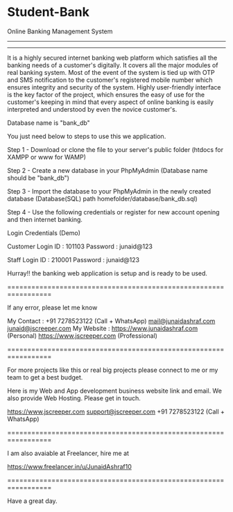 # Student-Bank
Online Banking Management System

-----------------------------------------------------------------------------------------------------------------------------------
-----------------------------------------------------------------------------------------------------------------------------------

It is a highly secured internet banking web platform which satisfies all the banking needs of a customer's digitally. It covers all the major modules of real banking system. Most of the event of the system is tied up with OTP and SMS notification to the customer's registered mobile number which ensures integrity and security of the system. Highly user-friendly interface is the key factor of the project, which ensures the easy of use for the customer's keeping in mind that every aspect of online 
banking is easily interpreted and understood by even the novice customer's.

Database name is "bank_db"

You just need below to steps to use this we application.

Step 1 - Download or clone the file to your server's public folder (htdocs for XAMPP  or www for WAMP)

Step 2 - Create a new database in your PhpMyAdmin (Database name should be "bank_db")

Step 3 - Import the database to your PhpMyAdmin in the newly created database (Database(SQL) path homefolder/database/bank_db.sql)

Step 4 - Use the following credentials or register for new account opening and then internet banking.

Login Credentials (Demo)

Customer Login
ID : 101103
Password : junaid@123

Staff Login
ID : 210001
Password : junaid@123

Hurray!! the banking web application is setup and is ready to be used.

=================================================================

If any error, please let me know

My Contact :
+91 7278523122 (Call + WhatsApp)
mail@junaidashraf.com
junaid@jscreeper.com
My Website : https://www.junaidashraf.com (Personal)
			 https://www.jscreeper.com (Professional)

=================================================================

For more projects like this or real big projects please connect to me or my team to get a best budget.

Here is my Web and App development business website link and email. We also provide Web Hosting. Please get in touch.

https://www.jscreeper.com
support@jscreeper.com
+91 7278523122 (Call + WhatsApp)

=================================================================

I am also avaiable at Freelancer, hire me at

https://www.freelancer.in/u/JunaidAshraf10

=================================================================

Have a great day.